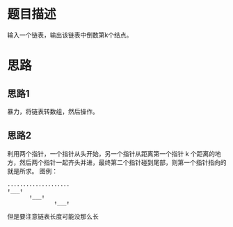 # 题目描述
  输入一个链表，输出该链表中倒数第k个结点。

# 思路
## 思路1
暴力，将链表转数组，然后操作。
## 思路2
利用两个指针，一个指针从头开始，另一个指针从距离第一个指针 k 个距离的地方，然后两个指针一起齐头并进，最终第二个指针碰到尾部，则第一个指针指向的就是所求。
图例：
```
....................
↑___↑
       ↑___↑
               ↑___↑
```
但是要注意链表长度可能没那么长
